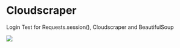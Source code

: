 
# Cloudscraper

Login Test for Requests.session(), Cloudscraper and BeautifulSoup 

<img src="https://cdn.icon-icons.com/icons2/2530/PNG/512/python_button_icon_151925.png">
